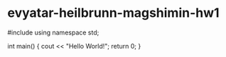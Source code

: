 # evyatar-heilbrunn-magshimin-hw1
#include <iostream>
using namespace std;

int main() {
  cout << "Hello World!";
  return 0;
}
